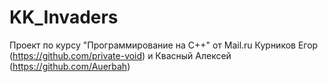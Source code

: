 # KK_Invaders
Проект по курсу "Программирование на C++" от Mail.ru
Курников Егор (https://github.com/private-void) и Квасный Алексей (https://github.com/Auerbah)
